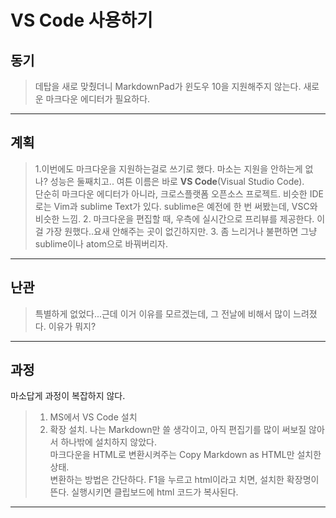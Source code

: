 # VS Code 사용하기

## 동기
> 데탑을 새로 맞췄더니 MarkdownPad가 윈도우 10을 지원해주지 않는다. 새로운 마크다운 에디터가 필요하다.

-----

## 계획
> 1.이번에도 마크다운을 지원하는걸로 쓰기로 했다. 마소는 지원을 안하는게 없나? 성능은 둘째치고..
여튼 이름은 바로 **VS Code**(Visual Studio Code).  
단순히 마크다운 에디터가 아니라, 크로스플랫폼 오픈소스 프로젝트. 비슷한 IDE로는 Vim과  sublime Text가 있다. sublime은 예전에 한 번 써봤는데, VSC와 비슷한 느낌.
> 2. 마크다운을 편집할 때, 우측에 실시간으로 프리뷰를 제공한다. 이걸 가장 원했다..요새 안해주는 곳이 없긴하지만.
> 3. 좀 느리거나 불편하면 그냥 sublime이나 atom으로 바꿔버리자.

------

## 난관
> 특별하게 없었다...근데 이거 이유를 모르겠는데, 그 전날에 비해서 많이 느려졌다. 이유가 뭐지?

-----

## 과정
마소답게 과정이 복잡하지 않다.

> 1. MS에서 VS Code 설치
> 2. 확장 설치. 나는 Markdown만 쓸 생각이고, 아직 편집기를 많이 써보질 않아서 하나밖에 설치하지 않았다.  
마크다운을 HTML로 변환시켜주는 Copy Markdown as HTML만 설치한 상태.   
변환하는 방법은 간단하다. F1을 누르고 html이라고 치면, 설치한 확장명이 뜬다. 실행시키면 클립보드에 html 코드가 복사된다.



----